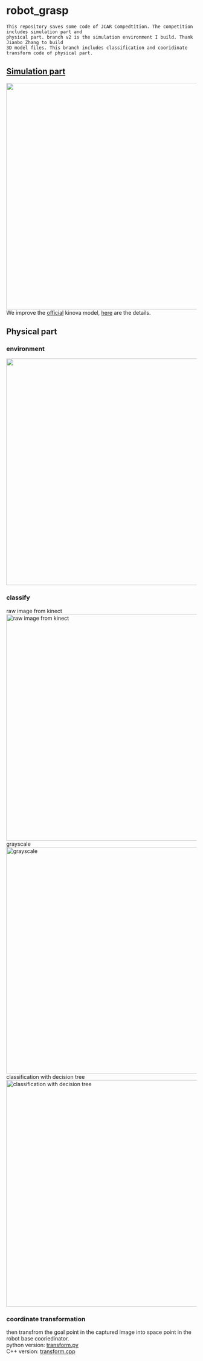 # robot_grasp
    This repository saves some code of JCAR Compedtition. The competition includes simulation part and 
    physical part. branch v2 is the simulation environment I build. Thank Jianbo Zhang to build 
    3D model files. This branch includes classification and cooridinate transform code of physical part.
    
## [Simulation part](https://github.com/marooncn/robot_grasp/tree/v2)
<img alt="" src="https://github.com/marooncn/robot_grasp/blob/master/img/simulation.jpg" width="600"> <br>
We improve the [official](https://github.com/Kinovarobotics/kinova-ros) kinova model, [here](https://github.com/Kinovarobotics/kinova-ros/issues/157) are the details.
## Physical part
### environment
<img alt="" src="https://github.com/marooncn/robot_grasp/blob/master/img/physical.jpg" width="600"> <br>
### classify
raw image from kinect <br>
<img alt="raw image from kinect" src="https://github.com/marooncn/robot_grasp/blob/master/img/1.png" width="600"> <br>
grayscale <br>
<img alt="grayscale" src="https://github.com/marooncn/robot_grasp/blob/master/img/2.png" width="600"> <br>
classification with decision tree <br>
<img alt="classification with decision tree" src="https://github.com/marooncn/robot_grasp/blob/master/img/Image.png" width="600"> <br>
### coordinate transformation
then transfrom the goal point in the captured image into space point in the robot base cooriedinator. <br>
python version: [transform.py](https://github.com/marooncn/robot_grasp/blob/master/scripts/transform.py) <br>
C++ version: [transform.cpp](https://github.com/marooncn/robot_grasp/blob/master/src/transform.cpp)
